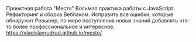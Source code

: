 Проектная работа "Место"
Восьмая практика работы с JavaScript. Рефакторинг и сборка Вебпаком.
Исправить все ошибки, которые обнаружит Ревьюер, по мере поступления новых знаний добавлять что-то более профессиональное и интересное.
https://vladislavrudrud.github.io/mesto/
